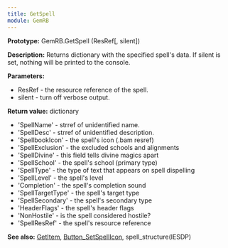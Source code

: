 ```yaml
---
title: GetSpell
module: GemRB
---
```


**Prototype:** GemRB.GetSpell (ResRef[, silent])

**Description:** Returns dictionary with the specified spell's data. If silent 
is set, nothing will be printed to the console.

**Parameters:**
  * ResRef - the resource reference of the spell.
  * silent - turn off verbose output.

**Return value:** dictionary
  * 'SpellName'       - strref of unidentified name.
  * 'SpellDesc'       - strref of unidentified description.
  * 'SpellbookIcon'   - the spell's icon (.bam resref)
  * 'SpellExclusion'  - the excluded schools and alignments
  * 'SpellDivine'     - this field tells divine magics apart
  * 'SpellSchool'     - the spell's school (primary type)
  * 'SpellType'       - the type of text that appears on spell dispelling
  * 'SpellLevel'      - the spell's level
  * 'Completion'      - the spell's completion sound
  * 'SpellTargetType' - the spell's target type
  * 'SpellSecondary'  - the spell's secondary type
  * 'HeaderFlags'     - the spell's header flags
  * 'NonHostile'      - is the spell considered hostile?
  * 'SpellResRef'     - the spell's resource reference

**See also:** [GetItem](GetItem.md), [Button_SetSpellIcon](Button_SetSpellIcon.md), spell_structure(IESDP)

